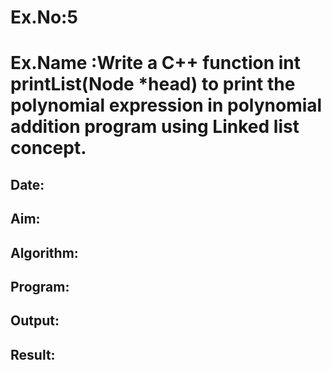 # Ex.No:5
# Ex.Name :Write a C++ function int printList(Node *head) to print the polynomial expression in polynomial addition program using Linked list concept.
## Date:
## Aim:


## Algorithm:





## Program:



## Output:



## Result:


